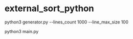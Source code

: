 # external_sort_python
python3 generator.py --lines_count 1000 --line_max_size 100

python3 main.py
